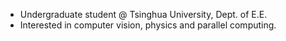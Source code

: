  - Undergraduate student @ Tsinghua University, Dept. of E.E.
 - Interested in computer vision, physics and parallel computing.
